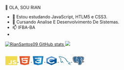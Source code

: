 👋 OLA, SOU RIAN


- 🔭 Estou estudando JavaScript, HTLM5 e CSS3.
- 🌱 Cursando Analise E Desenvolvimento De Sistemas.
- 📫 IFBA-BA
- 
<div>
   <a href="https://github.com/RianSantos09">
  
  ![RianSantos09 GitHub stats](https://github-readme-stats.vercel.app/api?username=RianSantos09&show_icons=true&theme=dark&count_private=true&)
  <img height="180em" src="https://github-readme-stats.vercel.app/api/top-langs/?username=Maxixee&layout=compact&langs_count=7&theme=dracula"/>
</div>


<div style="display: inline_block"><br>
  <img align="center" alt="Rian-Js" height="30" width="40" src="https://raw.githubusercontent.com/devicons/devicon/master/icons/javascript/javascript-plain.svg">
  <img align="center" alt="Rian-HTML" height="30" width="40" src="https://raw.githubusercontent.com/devicons/devicon/master/icons/html5/html5-original.svg">
  <img align="center" alt="Rian-CSS" height="30" width="40" src="https://raw.githubusercontent.com/devicons/devicon/master/icons/css3/css3-original.svg">
  <img align="center" alt="Rian-C" height="30" width="40" src="https://raw.githubusercontent.com/devicons/devicon/master/icons/c/c-original.svg">
  <img align="center" alt="Rian-MySQL" height="30" width="40" src="https://raw.githubusercontent.com/devicons/devicon/master/icons/mysql/mysql-original.svg">
  <img align="center" alt="Rian-PostgreSQL" height="30" width="40" src="https://raw.githubusercontent.com/devicons/devicon/master/icons/postgresql/postgresql-original.svg">
</body>
</div>
